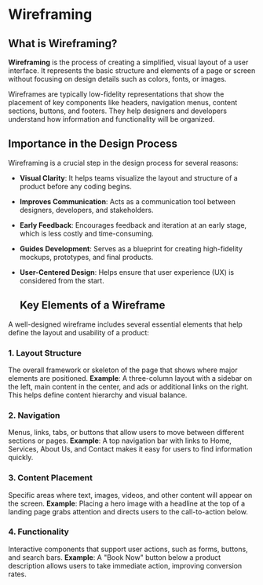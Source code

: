 # Wireframing
## What is Wireframing?

**Wireframing** is the process of creating a simplified, visual layout of a user interface. It represents the basic structure and elements of a page or screen without focusing on design details such as colors, fonts, or images.

Wireframes are typically low-fidelity representations that show the placement of key components like headers, navigation menus, content sections, buttons, and footers. They help designers and developers understand how information and functionality will be organized.

## Importance in the Design Process

Wireframing is a crucial step in the design process for several reasons:

- **Visual Clarity**: It helps teams visualize the layout and structure of a product before any coding begins.
- **Improves Communication**: Acts as a communication tool between designers, developers, and stakeholders.
- **Early Feedback**: Encourages feedback and iteration at an early stage, which is less costly and time-consuming.
- **Guides Development**: Serves as a blueprint for creating high-fidelity mockups, prototypes, and final products.
- **User-Centered Design**: Helps ensure that user experience (UX) is considered from the start.

  ## Key Elements of a Wireframe

A well-designed wireframe includes several essential elements that help define the layout and usability of a product:

### 1. **Layout Structure**
The overall framework or skeleton of the page that shows where major elements are positioned.
**Example**: A three-column layout with a sidebar on the left, main content in the center, and ads or additional links on the right. This helps define content hierarchy and visual balance.

### 2. **Navigation**
Menus, links, tabs, or buttons that allow users to move between different sections or pages.
**Example**: A top navigation bar with links to Home, Services, About Us, and Contact makes it easy for users to find information quickly.

### 3. **Content Placement**
Specific areas where text, images, videos, and other content will appear on the screen.
**Example**: Placing a hero image with a headline at the top of a landing page grabs attention and directs users to the call-to-action below.

### 4. **Functionality**
Interactive components that support user actions, such as forms, buttons, and search bars.
**Example**: A "Book Now" button below a product description allows users to take immediate action, improving conversion rates.



